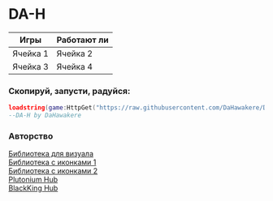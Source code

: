 # DA-H

| Игры        | Работают ли |
| ----------- | ----------- |
| Ячейка 1    | Ячейка 2    |
| Ячейка 3    | Ячейка 4    |

### Скопируй, запусти, радуйся:
```lua
loadstring(game:HttpGet("https://raw.githubusercontent.com/DaHawakere/DaScript/main/Experiences/loader.lua"))()
--DA-H by DaHawakere
```


### Авторство

[Библиотека для визуала](https://github.com/ActualMasterOogway)<br> 
[Библиотека с иконками 1](https://lucide.dev/icons/)<br> 
[Библиотека с иконками 2](https://phosphoricons.com/)<br> 
[Plutonium Hub](https://github.com/PawsThePaw)<br> 
[BlackKing Hub](https://github.com/KINGHUB01)
